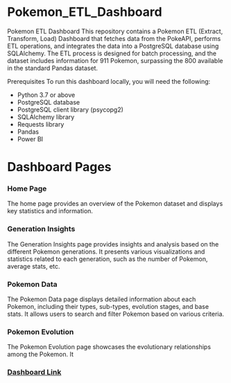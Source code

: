 # Pokemon_ETL_Dashboard
Pokemon ETL Dashboard
This repository contains a Pokemon ETL (Extract, Transform, Load) Dashboard that fetches data from the PokeAPI, performs ETL operations, and integrates the data into a PostgreSQL database using SQLAlchemy. The ETL process is designed for batch processing, and the dataset includes information for 911 Pokemon, surpassing the 800 available in the standard Pandas dataset.

Prerequisites
To run this dashboard locally, you will need the following:
<ul>
<li>Python 3.7 or above</li>
<li>PostgreSQL database</li>
<li>PostgreSQL client library (psycopg2)</li>
<li>SQLAlchemy library</li>
<li>Requests library</li>
<li>Pandas</li>
<li>Power BI</li>
</ul>

<H1>Dashboard Pages</H1>
<h3>Home Page</h3>
The home page provides an overview of the Pokemon dataset and displays key statistics and information.

<h3>Generation Insights</h3>
The Generation Insights page provides insights and analysis based on the different Pokemon generations. It presents various visualizations and statistics related to each generation, such as the number of Pokemon, average stats, etc.

<h3>Pokemon Data</h3>
The Pokemon Data page displays detailed information about each Pokemon, including their types, sub-types, evolution stages, and base stats. It allows users to search and filter Pokemon based on various criteria.

<h3>Pokemon Evolution</h3>
The Pokemon Evolution page showcases the evolutionary relationships among the Pokemon. It

<h3>
<a href="https://app.powerbi.com/links/ugmm3sRQcx?ctid=76bed47f-8633-49b2-8de1-35950dd0251c&pbi_source=linkShare">Dashboard Link</a>
</h3>
